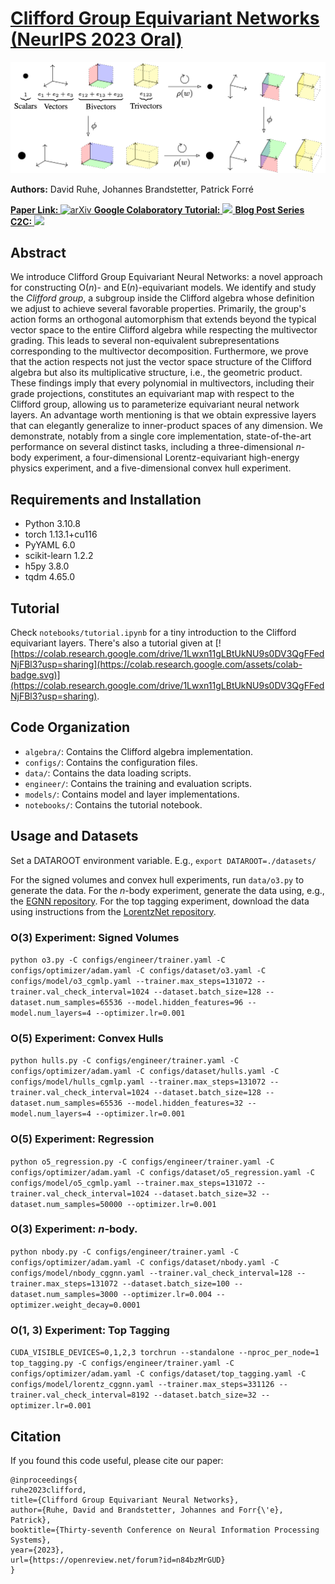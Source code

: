 # [Clifford Group Equivariant Networks (NeurIPS 2023 Oral)](https://arxiv.org/abs/2305.11141)
![Figure 1](assets/figure.png)

**Authors:** David Ruhe, Johannes Brandstetter, Patrick Forré

<a href="https://arxiv.org/abs/2305.11141">
    <strong>Paper Link: </strong> <img src="https://upload.wikimedia.org/wikipedia/commons/b/bc/ArXiv_logo_2022.svg" height="20" alt="arXiv">
</a>

<a href="https://colab.research.google.com/drive/1Lwxn11gLBtUkNU9s0DV3QgFFedNjFBl3?usp=sharing">
    <strong>Google Colaboratory Tutorial:</strong> <img src="https://colab.research.google.com/assets/colab-badge.svg" height="20">
</a>

<a href="https://davidruhe.github.io">
    <strong>Blog Post Series C2C:</strong> <img src="https://upload.wikimedia.org/wikipedia/commons/9/91/Octicons-mark-github.svg" height="20">
</a>

## Abstract
We introduce Clifford Group Equivariant Neural Networks: a novel approach for constructing $\mathrm{O}(n)$- and $\mathrm{E}(n)$-equivariant models.
We identify and study the *Clifford group*, a subgroup inside the Clifford algebra whose definition we adjust to achieve several favorable properties.
Primarily, the group's action forms an orthogonal automorphism that extends beyond the typical vector space to the entire Clifford algebra while respecting the multivector grading. This leads to several non-equivalent subrepresentations corresponding to the multivector decomposition. 
Furthermore, we prove that the action respects not just the vector space structure of the Clifford algebra but also its multiplicative structure, i.e., the geometric product.
These findings imply that every polynomial in multivectors, 
including their grade projections, 
constitutes an equivariant map with respect to the Clifford group, allowing us to parameterize equivariant neural network layers.
An advantage worth mentioning is that we obtain expressive layers that can elegantly generalize to inner-product spaces of any dimension.
We demonstrate, notably from a single core implementation, state-of-the-art performance on several distinct tasks, including a three-dimensional $n$-body experiment, a four-dimensional Lorentz-equivariant high-energy physics experiment, and a five-dimensional convex hull experiment.

## Requirements and Installation

- Python 3.10.8
- torch 1.13.1+cu116
- PyYAML 6.0
- scikit-learn 1.2.2
- h5py 3.8.0
- tqdm 4.65.0

## Tutorial
Check `notebooks/tutorial.ipynb` for a tiny introduction to the Clifford equivariant layers.
There's also a tutorial given at [![https://colab.research.google.com/drive/1Lwxn11gLBtUkNU9s0DV3QgFFedNjFBl3?usp=sharing](https://colab.research.google.com/assets/colab-badge.svg)](https://colab.research.google.com/drive/1Lwxn11gLBtUkNU9s0DV3QgFFedNjFBl3?usp=sharing).


## Code Organization

- `algebra/`: Contains the Clifford algebra implementation.
- `configs/`: Contains the configuration files.
- `data/`: Contains the data loading scripts.
- `engineer/`: Contains the training and evaluation scripts.
- `models/`: Contains model and layer implementations.
- `notebooks/`: Contains the tutorial notebook.

## Usage and Datasets

Set a DATAROOT environment variable.
E.g., `export DATAROOT=./datasets/ `

For the signed volumes and convex hull experiments, run `data/o3.py` to generate the data.
For the $n$-body experiment, generate the data using, e.g., the [EGNN repository](https://github.com/vgsatorras/egnn).
For the top tagging experiment, download the data using instructions from the [LorentzNet repository](https://github.com/sdogsq/LorentzNet-release).


### O(3) Experiment: Signed Volumes
```python o3.py -C configs/engineer/trainer.yaml -C configs/optimizer/adam.yaml -C configs/dataset/o3.yaml -C configs/model/o3_cgmlp.yaml --trainer.max_steps=131072 --trainer.val_check_interval=1024 --dataset.batch_size=128 --dataset.num_samples=65536 --model.hidden_features=96 --model.num_layers=4 --optimizer.lr=0.001```


### O(5) Experiment: Convex Hulls
```python hulls.py -C configs/engineer/trainer.yaml -C configs/optimizer/adam.yaml -C configs/dataset/hulls.yaml -C configs/model/hulls_cgmlp.yaml --trainer.max_steps=131072 --trainer.val_check_interval=1024 --dataset.batch_size=128 --dataset.num_samples=65536 --model.hidden_features=32 --model.num_layers=4 --optimizer.lr=0.001```

### O(5) Experiment: Regression
```python o5_regression.py -C configs/engineer/trainer.yaml -C configs/optimizer/adam.yaml -C configs/dataset/o5_regression.yaml -C configs/model/o5_cgmlp.yaml --trainer.max_steps=131072 --trainer.val_check_interval=1024 --dataset.batch_size=32 --dataset.num_samples=50000 --optimizer.lr=0.001```

### O(3) Experiment: $n$-body.
```python nbody.py -C configs/engineer/trainer.yaml -C configs/optimizer/adam.yaml -C configs/dataset/nbody.yaml -C configs/model/nbody_cggnn.yaml --trainer.val_check_interval=128 --trainer.max_steps=131072 --dataset.batch_size=100 --dataset.num_samples=3000 --optimizer.lr=0.004 --optimizer.weight_decay=0.0001```

### O(1, 3) Experiment: Top Tagging
```CUDA_VISIBLE_DEVICES=0,1,2,3 torchrun --standalone --nproc_per_node=1  top_tagging.py -C configs/engineer/trainer.yaml -C configs/optimizer/adam.yaml -C configs/dataset/top_tagging.yaml -C configs/model/lorentz_cggnn.yaml --trainer.max_steps=331126 --trainer.val_check_interval=8192 --dataset.batch_size=32 --optimizer.lr=0.001```


## Citation
If you found this code useful, please cite our paper:
```
@inproceedings{
ruhe2023clifford,
title={Clifford Group Equivariant Neural Networks},
author={Ruhe, David and Brandstetter, Johannes and Forr{\'e}, Patrick},
booktitle={Thirty-seventh Conference on Neural Information Processing Systems},
year={2023},
url={https://openreview.net/forum?id=n84bzMrGUD}
}
```